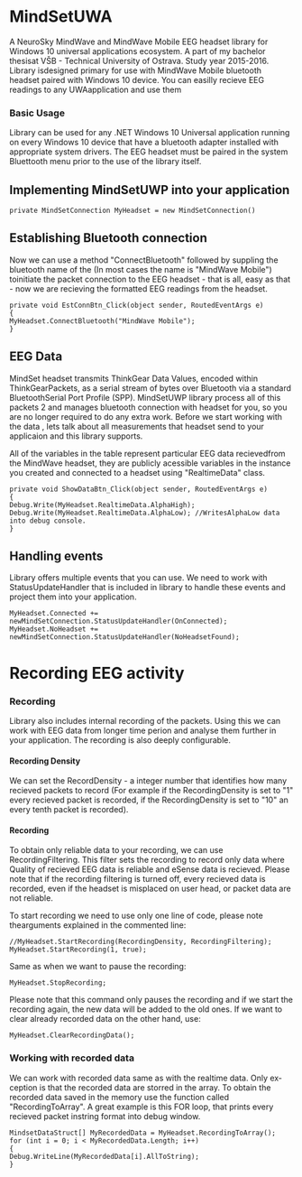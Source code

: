 # MindSetUWA
A NeuroSky MindWave and MindWave Mobile EEG headset library for Windows 10 universal applications ecosystem. A part of my bachelor thesisat VŠB - Technical University of Ostrava. Study year 2015-2016. Library isdesigned primary for use with MindWave Mobile bluetooth headset paired with Windows 10 device. You can easilly recieve EEG readings to any UWAapplication and use them

### Basic Usage
Library can be used for any .NET Windows 10 Universal application running on every Windows 10 device that have a bluetooth adapter installed with appropriate system drivers. The EEG headset must be paired in the system Bluettooth menu prior to the use of the library itself.

## Implementing MindSetUWP into your application
```
private MindSetConnection MyHeadset = new MindSetConnection()
```

## Establishing Bluetooth connection
Now we can use a method "ConnectBluetooth" followed by suppling the bluetooth name of the (In most cases the name is "MindWave Mobile") toinitiate the packet connection to the EEG headset - that is all, easy as that - now we are recieving the formatted EEG readings from the headset.
```
private void EstConnBtn_Click(object sender, RoutedEventArgs e)
{
MyHeadset.ConnectBluetooth("MindWave Mobile");
}
```

## EEG Data
MindSet headset transmits ThinkGear Data Values, encoded within ThinkGearPackets, as a serial stream of bytes over Bluetooth via a standard BluetoothSerial Port Profile (SPP). MindSetUWP library process all of this packets 2 and manages bluetooth connection with headset for you, so you are no longer required to do any extra work. Before we start working with the data , lets talk about all measurements that headset send to your applicaion and this library supports.

All of the variables in the table represent particular EEG data recievedfrom the MindWave headset, they are publicly acessible variables in the instance you created and connected to a headset using "RealtimeData" class.
```
private void ShowDataBtn_Click(object sender, RoutedEventArgs e)
{
Debug.Write(MyHeadset.RealtimeData.AlphaHigh); 
Debug.Write(MyHeadset.RealtimeData.AlphaLow); //WritesAlphaLow data into debug console.
}
```

## Handling events
Library offers multiple events that you can use. We need to work with StatusUpdateHandler that is included in library to handle these events and project them into your application.

```
MyHeadset.Connected += newMindSetConnection.StatusUpdateHandler(OnConnected);
MyHeadset.NoHeadset += newMindSetConnection.StatusUpdateHandler(NoHeadsetFound);
```

# Recording EEG activity

### Recording
Library also includes internal recording of the packets. Using this we can work with EEG data from longer time perion and analyse them further in your application. The recording is also deeply configurable.

#### Recording Density
We can set the RecordDensity - a integer number that identifies how many recieved packets to record (For example if the RecordingDensity is set to "1" every recieved packet is recorded, if the RecordingDensity is set to "10" an every tenth packet is recorded).

#### Recording 
To obtain only reliable data to your recording, we can use RecordingFiltering. This filter sets the recording to record only data where Quality of recieved EEG data is reliable and eSense data is recieved. Please note that if the recording filtering is turned off, every recieved data is recorded, even if the headset is misplaced on user head, or packet data are not reliable.

To start recording we need to use only one line of code, please note thearguments explained in the commented line:
```
//MyHeadset.StartRecording(RecordingDensity, RecordingFiltering);
MyHeadset.StartRecording(1, true);
```

Same as when we want to pause the recording:
```
MyHeadset.StopRecording;
```

Please note that this command only pauses the recording and if we start the recording again, the new data will be added to the old ones. If we want to clear already recorded data on the other hand, use:
```
MyHeadset.ClearRecordingData();
```

### Working with recorded data
We can work with recorded data same as with the realtime data. Only ex-ception is that the recorded data are storred in the array. To obtain the recorded data saved in the memory use the function called "RecordingToArray". A great example is this FOR loop, that prints every recieved packet instring format into debug window.
```
MindsetDataStruct[] MyRecordedData = MyHeadset.RecordingToArray();
for (int i = 0; i < MyRecordedData.Length; i++)
{
Debug.WriteLine(MyRecordedData[i].AllToString);
}
```
